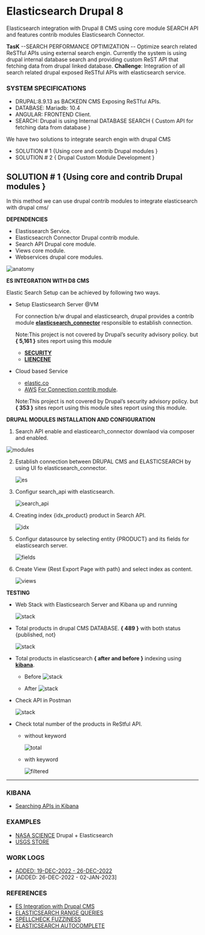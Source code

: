 # Elasticsearch Drupal 8

Elasticsearch integration with Drupal 8 CMS using core module SEARCH API and features contrib modules Elasticsearch Connector.

**TasK** --SEARCH PERFORMANCE OPTIMIZATION --
Optimize search related ReSTful APIs using external search engin. Currently the system is using drupal internal database search and providing custom ReST API that fetching data from drupal linked database.
**Challenge**: Integration of all search related drupal exposed ReSTful APIs with elasticsearch service.

### SYSTEM SPECIFICATIONS

- DRUPAL:8.9.13 as BACKEDN CMS Exposing ReSTful APIs.
- DATABASE: Mariadb: 10.4
- ANGULAR: FRONTEND Client.
- SEARCH: Drupal is using Internal DATABASE SEARCH { Custom API for fetching data from database }

We have two solutions to integrate search engin with drupal CMS

- SOLUTION # 1 {Using core and contrib Drupal modules }
- SOLUTION # 2 { Drupal Custom Module Development }

## SOLUTION # 1 {Using core and contrib Drupal modules }

In this method we can use drupal contrib modules to integrate elasticsearch with drupal cms/

**DEPENDENCIES**

- Elastissearch Service.
- Elasticseacrch Connector Drupal contrib module.
- Search API Drupal core module.
- Views core module.
- Webservices drupal core modules.

![anatomy](https://github.com/arsibux/elasticsearch-drupal/blob/main/_draw/anatomy.png)

**ES INTEGRATION WITH D8 CMS**

Elastic Search Setup can be achieved by following two ways.

- Setup Elasticsearch Server @VM

  For connection b/w drupal and elasticsearch, drupal provides a contrib module [**elasticsearch_connector**](https://www.drupal.org/project/elasticsearch_connector) responsible to establish connection.

  Note:This project is not covered by Drupal’s security advisory policy.
  but **{ 5,161 }** sites report using this module

  - [**SECURITY**](https://github.com/arsibux/elasticsearch-drupal/blob/main/_progress/SECURITY.md)
  - [**LIENCENE**](https://github.com/arsibux/elasticsearch-drupal/blob/main/_progress/LICENSE.md)

- Cloud based Service

  - [elastic.co](https://www.elastic.co/cloud/)
  - [AWS](https://aws.amazon.com/marketplace/pp/prodview-voru33wi6xs7k)
    [For Connection contrib module](https://www.drupal.org/project/elasticsearch_aws_connector).

  Note:This project is not covered by Drupal’s security advisory policy.
  but **{ 353 }** sites report using this module sites report using this module.

**DRUPAL MODULES INSTALLATION AND CONFIGURATION**

1. Search API enable and elasticearch_connector downlaod via composer and enabled.

![modules](https://github.com/arsibux/elasticsearch-drupal/blob/main/images/steps/es_enabled.png)

2. Establish connection between DRUPAL CMS and ELASTICSEARCH by using UI fo elasticsearch_connector.

   ![es](https://github.com/arsibux/elasticsearch-drupal/blob/main/images/steps/es.png)

3. Configur search_api with elasticsearch.

   ![search_api](https://github.com/arsibux/elasticsearch-drupal/blob/main/images/steps/search_api.png)

4. Creating index {idx_product} product in Search API.

   ![idx](https://github.com/arsibux/elasticsearch-drupal/blob/main/images/steps/idx.png)

5. Configur datasource by selecting entity {PRODUCT} and its fields for elasticsearch server.

   ![fields](https://github.com/arsibux/elasticsearch-drupal/blob/main/images/steps/idx.png)

6. Create View {Rest Export Page with path} and select index as content.

   ![views](https://github.com/arsibux/elasticsearch-drupal/blob/main/images/steps/view.png)

**TESTING**

- Web Stack with Elasticsearch Server and Kibana up and running

  ![stack](https://github.com/arsibux/elasticsearch-drupal/blob/main/images/testing/stack.png)

- Total products in drupal CMS DATABASE. **{ 489 }** with both status {published, not}

  ![stack](https://github.com/arsibux/elasticsearch-drupal/blob/main/images/testing/db.png)

- Total products in elasticsearch **{ after and before }** indexing using [**kibana**](https://github.com/arsibux/elasticsearch-drupal/blob/main/_progress/KIBANA.md).

  - Before
    ![stack](https://github.com/arsibux/elasticsearch-drupal/blob/main/images/testing/before.png)

  - After
    ![stack](https://github.com/arsibux/elasticsearch-drupal/blob/main/images/testing/after.png)

- Check API in Postman

  ![stack](https://github.com/arsibux/elasticsearch-drupal/blob/main/images/testing/postman.png)

- Check total number of the products in ReStful API.

  - without keyword

    ![total](https://github.com/arsibux/elasticsearch-drupal/blob/main/images/testing/total.png)

  - with keyword

    ![filtered](https://github.com/arsibux/elasticsearch-drupal/blob/main/images/testing/filtered.png)

<hr>

<!-- ## SOLUTION # 2 { Custom Development }

### NEW MODULE { zain_elasticsearch } -->

### KIBANA

- [Searching APIs in Kibana](https://github.com/arsibux/elasticsearch-drupal/blob/main/_progress/KIBANA.md)

### EXAMPLES

- [NASA SCIENCE](https://science.nasa.gov/) Drupal + Elasticsearch
- [USGS STORE](https://store.usgs.gov/)

### WORK LOGS

- [ADDED: 19-DEC-2022 - 26-DEC-2022](https://github.com/arsibux/elasticsearch-drupal/blob/main/_progress/26_DEC_TO_02_JAN.md)
- [ADDED: 26-DEC-2022 - 02-JAN-2023]

### REFERENCES

- [ES Integration with Drupal CMS](https://www.lullabot.com/articles/indexing-content-from-drupal-8-to-elasticsearch)
- [ELASTICSEARCH RANGE QUERIES](https://linuxhint.com/elasticsearch-range-query/)
- [SPELLCHECK FUZZINESS](https://engineering.empathy.co/spellcheck-in-elasticsearch/)
- [ELASTICSEARCH AUTOCOMPLETE](https://opster.com/guides/elasticsearch/how-tos/elasticsearch-auto-complete-guide/)

<!-- -[Video](https://opendistro.github.io/for-elasticsearch-docs/docs/elasticsearch/ux/)
- [Video](https://medium.com/quantyca/reviving-an-e-commerce-search-engine-using-elasticsearch-)
- [Video](https://www.youtube.com/watch?v=_h12KHPg_WE)
- [Video](https://www.youtube.com/watch?v=K-DWcM886Z4)
- [Video](https://www.youtube.com/watch?v=_h12KHPg_WE)
- [Video](https://www.youtube.com/watch?v=OoMZPU4EGrU)
- [Video](https://www.youtube.com/watch?v=FkxAfpvRrbc) -->
